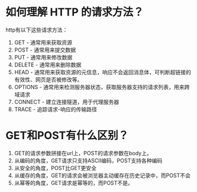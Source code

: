 # 如何理解 HTTP 的请求方法？

http有以下这些请求方法：

1. GET - 通常用来获取资源
2. POST - 通常用来提交数据
3. PUT - 通常用来修改数据 
4. DELETE - 通常用来删除数据
5. HEAD - 通常用来获取资源的元信息，响应不会返回消息体，可判断超链接的有效性、网页是否被修改等。
6. OPTIONS - 通常用来检测服务器状态，获取服务器支持的请求列表，用来跨域请求
7. CONNECT - 建立连接隧道，用于代理服务器
8. TRACE - 追踪请求-响应的传输路径

# GET和POST有什么区别？

1. GET的请求参数拼接在url上，POST的请求参数在body上。
2. 从编码的角度，GET请求只支持ASCII编码，POST支持各种编码
3. 从安全的角度，POST比GET更安全
4. 从缓存的角度，GET的请求会被浏览器主动缓存在历史记录中，而POST不会
5. 从幂等的角度，GET请求是幂等的，而POST不是。